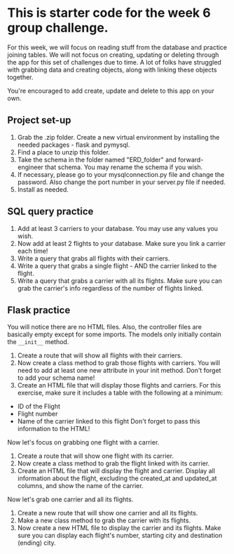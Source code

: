 # This is starter code for the week 6 group challenge.

For this week, we will focus on reading stuff from the database and practice joining tables.  We will not focus on creating, updating or deleting through the app for this set of challenges due to time.  A lot of folks have struggled with grabbing data and creating objects, along with linking these objects together.

You're encouraged to add create, update and delete to this app on your own.

## Project set-up
1. Grab the .zip folder.  Create a new virtual environment by installing the needed packages - flask and pymysql.
2. Find a place to unzip this folder.
3. Take the schema in the folder named "ERD_folder" and forward-engineer that schema.  You may rename the schema if you wish.
4. If necessary, please go to your mysqlconnection.py file and change the password.  Also change the port number in your server.py file if needed.
5. Install as needed.

## SQL query practice
1. Add at least 3 carriers to your database.  You may use any values you wish.
2. Now add at least 2 flights to your database.  Make sure you link a carrier each time!
3. Write a query that grabs all flights with their carriers.
4. Write a query that grabs a single flight - AND the carrier linked to the flight.
5. Write a query that grabs a carrier with all its flights.  Make sure you can grab the carrier's info regardless of the number of flights linked.

## Flask practice
You will notice there are no HTML files.  Also, the controller files are basically empty except for some imports.  The models only initially contain the `__init__` method.

1. Create a route that will show all flights with their carriers.
2. Now create a class method to grab those flights with carriers.  You will need to add at least one new attribute in your init method.  Don't forget to add your schema name!
3. Create an HTML file that will display those flights and carriers.  For this exercise, make sure it includes a table with the following at a minimum:
- ID of the Flight
- Flight number
- Name of the carrier linked to this flight
Don't forget to pass this information to the HTML!

Now let's focus on grabbing one flight with a carrier.
1. Create a route that will show one flight with its carrier.
2. Now create a class method to grab the flight linked with its carrier.
3. Create an HTML file that will display the flight and carrier.  Display all information about the flight, excluding the created_at and updated_at columns, and show the name of the carrier.

Now let's grab one carrier and all its flights.
1. Create a new route that will show one carrier and all its flights.
2. Make a new class method to grab the carrier with its flights.
3. Now create a new HTML file to display the carrier and its flights.  Make sure you can display each flight's number, starting city and destination (ending) city.

